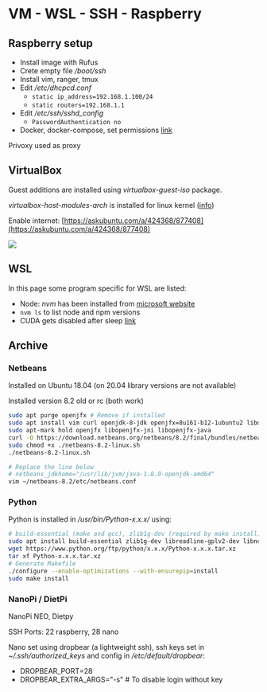 # VM - WSL - SSH - Raspberry
## Raspberry setup
- Install image with Rufus
- Crete empty file */boot/ssh*
- Install vim, ranger, tmux
- Edit */etc/dhcpcd.conf*
    - `static ip_address=192.168.1.100/24`
    - `static routers=192.168.1.1`
- Edit */etc/ssh/sshd_config*
    - `PasswordAuthentication no`
- Docker, docker-compose, set permissions [link](https://dev.to/elalemanyo/how-to-install-docker-and-docker-compose-on-raspberry-pi-1mo)

Privoxy used as proxy


## VirtualBox

Guest additions are installed using *virtualbox-guest-iso* package.

*virtualbox-host-modules-arch* is installed for linux kernel ([info](https://wiki.archlinux.org/index.php/VirtualBox))

Enable internet: [https://askubuntu.com/a/424368/877408](https://askubuntu.com/a/424368/877408)

![](https://i.imgur.com/VhkEo5x.png)

## WSL

In this page some program specific for WSL are listed:

- Node: *nvm* has been installed from [microsoft website](https://docs.microsoft.com/en-us/windows/nodejs/setup-on-wsl2)
- `nvm ls` to list node and npm versions
- CUDA gets disabled after sleep [link](https://askubuntu.com/questions/607118)

## Archive
### Netbeans
Installed on Ubuntu 18.04 (on 20.04 library versions are not available)

Installed version 8.2 old or rc (both work)

```bash
sudo apt purge openjfx # Remove if installed
sudo apt install vim curl openjdk-8-jdk openjfx=8u161-b12-1ubuntu2 libopenjfx-jni=8u161-b12-1ubuntu2 libopenjfx-java=8u161-b12-1ubuntu2
sudo apt-mark hold openjfx libopenjfx-jni libopenjfx-java
curl -O https://download.netbeans.org/netbeans/8.2/final/bundles/netbeans-8.2-linux.sh
sudo chmod +x ./netbeans-8.2-linux.sh
./netbeans-8.2-linux.sh

# Replace the line below 
# netbeans_jdkhome="/usr/lib/jvm/java-1.8.0-openjdk-amd64"
vim ~/netbeans-8.2/etc/netbeans.conf
```

### Python
Python is installed in */usr/bin/Python-x.x.x/* using:

```bash
# build-essential (make and gcc), zlib1g-dev (required by make install), and other from https://stackoverflow.com/a/44291036/7924557
sudo apt install build-essential zlib1g-dev libreadline-gplv2-dev libncursesw5-dev libssl-dev libsqlite3-dev tk-dev libgdbm-dev libc6-dev libbz2-dev
wget https://www.python.org/ftp/python/x.x.x/Python-x.x.x.tar.xz
tar xf Python-x.x.x.tar.xz
# Generate Makefile
./configure --enable-optimizations --with-ensurepip=install
sudo make install
```

### NanoPi / DietPi
NanoPi NEO, Dietpy

SSH Ports: 22 raspberry, 28 nano

Nano set using dropbear (a lightweight ssh), ssh keys set in *~/.ssh/authorized_keys* and config in */etc/default/dropbear*:

- DROPBEAR_PORT=28
- DROPBEAR_EXTRA_ARGS="-s" # To disable login without key
